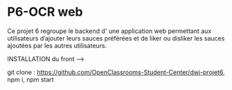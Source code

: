 # P6-OCR web

Ce projet 6 regroupe le backend d' une application web permettant aux utilisateurs d’ajouter leurs sauces préférées et de liker ou disliker les sauces ajoutées par les autres utilisateurs.

INSTALLATION du front --> 

git clone : https://github.com/OpenClassrooms-Student-Center/dwj-projet6,  npm i,  npm start 
